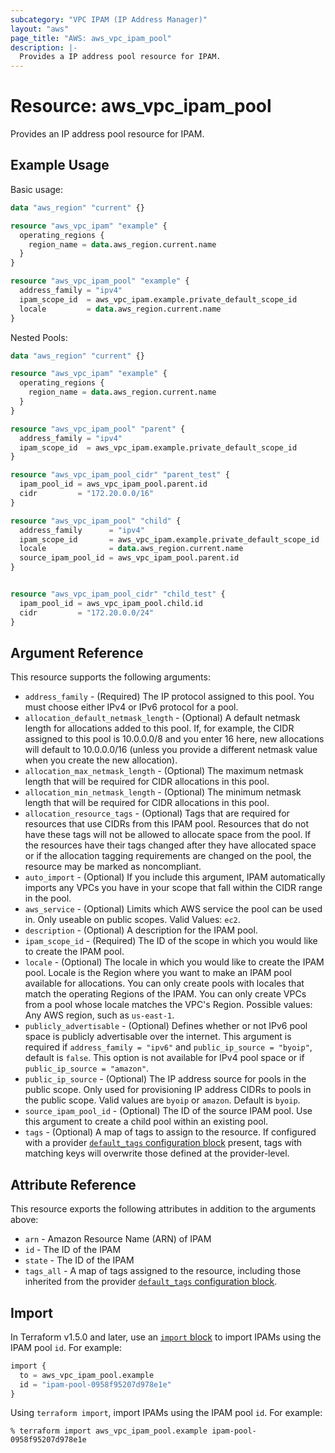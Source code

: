 ```yaml
---
subcategory: "VPC IPAM (IP Address Manager)"
layout: "aws"
page_title: "AWS: aws_vpc_ipam_pool"
description: |-
  Provides a IP address pool resource for IPAM.
---
```


# Resource: aws_vpc_ipam_pool

Provides an IP address pool resource for IPAM.

## Example Usage

Basic usage:

```terraform
data "aws_region" "current" {}

resource "aws_vpc_ipam" "example" {
  operating_regions {
    region_name = data.aws_region.current.name
  }
}

resource "aws_vpc_ipam_pool" "example" {
  address_family = "ipv4"
  ipam_scope_id  = aws_vpc_ipam.example.private_default_scope_id
  locale         = data.aws_region.current.name
}
```

Nested Pools:

```terraform
data "aws_region" "current" {}

resource "aws_vpc_ipam" "example" {
  operating_regions {
    region_name = data.aws_region.current.name
  }
}

resource "aws_vpc_ipam_pool" "parent" {
  address_family = "ipv4"
  ipam_scope_id  = aws_vpc_ipam.example.private_default_scope_id
}

resource "aws_vpc_ipam_pool_cidr" "parent_test" {
  ipam_pool_id = aws_vpc_ipam_pool.parent.id
  cidr         = "172.20.0.0/16"
}

resource "aws_vpc_ipam_pool" "child" {
  address_family      = "ipv4"
  ipam_scope_id       = aws_vpc_ipam.example.private_default_scope_id
  locale              = data.aws_region.current.name
  source_ipam_pool_id = aws_vpc_ipam_pool.parent.id
}


resource "aws_vpc_ipam_pool_cidr" "child_test" {
  ipam_pool_id = aws_vpc_ipam_pool.child.id
  cidr         = "172.20.0.0/24"
}
```

## Argument Reference

This resource supports the following arguments:

* `address_family` - (Required) The IP protocol assigned to this pool. You must choose either IPv4 or IPv6 protocol for a pool.
* `allocation_default_netmask_length` - (Optional) A default netmask length for allocations added to this pool. If, for example, the CIDR assigned to this pool is 10.0.0.0/8 and you enter 16 here, new allocations will default to 10.0.0.0/16 (unless you provide a different netmask value when you create the new allocation).
* `allocation_max_netmask_length` - (Optional) The maximum netmask length that will be required for CIDR allocations in this pool.
* `allocation_min_netmask_length` - (Optional) The minimum netmask length that will be required for CIDR allocations in this pool.
* `allocation_resource_tags` - (Optional) Tags that are required for resources that use CIDRs from this IPAM pool. Resources that do not have these tags will not be allowed to allocate space from the pool. If the resources have their tags changed after they have allocated space or if the allocation tagging requirements are changed on the pool, the resource may be marked as noncompliant.
* `auto_import` - (Optional) If you include this argument, IPAM automatically imports any VPCs you have in your scope that fall
within the CIDR range in the pool.
* `aws_service` - (Optional) Limits which AWS service the pool can be used in. Only useable on public scopes. Valid Values: `ec2`.
* `description` - (Optional) A description for the IPAM pool.
* `ipam_scope_id` - (Required) The ID of the scope in which you would like to create the IPAM pool.
* `locale` - (Optional) The locale in which you would like to create the IPAM pool. Locale is the Region where you want to make an IPAM pool available for allocations. You can only create pools with locales that match the operating Regions of the IPAM. You can only create VPCs from a pool whose locale matches the VPC's Region. Possible values: Any AWS region, such as `us-east-1`.
* `publicly_advertisable` - (Optional) Defines whether or not IPv6 pool space is publicly advertisable over the internet. This argument is required if `address_family = "ipv6"` and `public_ip_source = "byoip"`, default is `false`. This option is not available for IPv4 pool space or if `public_ip_source = "amazon"`.
* `public_ip_source` - (Optional) The IP address source for pools in the public scope. Only used for provisioning IP address CIDRs to pools in the public scope. Valid values are `byoip` or `amazon`. Default is `byoip`.
* `source_ipam_pool_id` - (Optional) The ID of the source IPAM pool. Use this argument to create a child pool within an existing pool.
* `tags` - (Optional) A map of tags to assign to the resource. If configured with a provider [`default_tags` configuration block](https://registry.terraform.io/providers/hashicorp/aws/latest/docs#default_tags-configuration-block) present, tags with matching keys will overwrite those defined at the provider-level.

## Attribute Reference

This resource exports the following attributes in addition to the arguments above:

* `arn` - Amazon Resource Name (ARN) of IPAM
* `id` - The ID of the IPAM
* `state` - The ID of the IPAM
* `tags_all` - A map of tags assigned to the resource, including those inherited from the provider [`default_tags` configuration block](https://registry.terraform.io/providers/hashicorp/aws/latest/docs#default_tags-configuration-block).

## Import

In Terraform v1.5.0 and later, use an [`import` block](https://developer.hashicorp.com/terraform/language/import) to import IPAMs using the IPAM pool `id`. For example:

```terraform
import {
  to = aws_vpc_ipam_pool.example
  id = "ipam-pool-0958f95207d978e1e"
}
```

Using `terraform import`, import IPAMs using the IPAM pool `id`. For example:

```console
% terraform import aws_vpc_ipam_pool.example ipam-pool-0958f95207d978e1e
```
